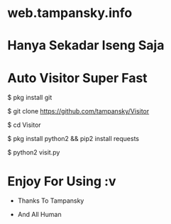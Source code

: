 # web.tampansky.info

# Hanya Sekadar Iseng Saja

# Auto Visitor Super Fast

$ pkg install git

$ git clone https://github.com/tampansky/Visitor

$ cd Visitor

$ pkg install python2 && pip2 install requests

$ python2 visit.py

# Enjoy For Using :v

- Thanks To Tampansky

- And All Human
